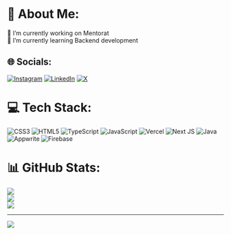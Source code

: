 # 💫 About Me:
🔭 I’m currently working on Mentorat<br>🌱 I’m currently learning Backend development


## 🌐 Socials:
[![Instagram](https://img.shields.io/badge/Instagram-%23E4405F.svg?logo=Instagram&logoColor=white)](https://instagram.com/https://www.instagram.com/utkarshhh_308/) [![LinkedIn](https://img.shields.io/badge/LinkedIn-%230077B5.svg?logo=linkedin&logoColor=white)](https://linkedin.com/in/https://www.linkedin.com/in/utkarsh-singh-5630b42aa/) [![X](https://img.shields.io/badge/X-black.svg?logo=X&logoColor=white)](https://x.com/https://x.com/UtkarshS611) 

# 💻 Tech Stack:
![CSS3](https://img.shields.io/badge/css3-%231572B6.svg?style=for-the-badge&logo=css3&logoColor=white) ![HTML5](https://img.shields.io/badge/html5-%23E34F26.svg?style=for-the-badge&logo=html5&logoColor=white) ![TypeScript](https://img.shields.io/badge/typescript-%23007ACC.svg?style=for-the-badge&logo=typescript&logoColor=white) ![JavaScript](https://img.shields.io/badge/javascript-%23323330.svg?style=for-the-badge&logo=javascript&logoColor=%23F7DF1E) ![Vercel](https://img.shields.io/badge/vercel-%23000000.svg?style=for-the-badge&logo=vercel&logoColor=white) ![Next JS](https://img.shields.io/badge/Next-black?style=for-the-badge&logo=next.js&logoColor=white) ![Java](https://img.shields.io/badge/java-%23ED8B00.svg?style=for-the-badge&logo=openjdk&logoColor=white) ![Appwrite](https://img.shields.io/badge/Appwrite-%23FD366E.svg?style=for-the-badge&logo=appwrite&logoColor=white) ![Firebase](https://img.shields.io/badge/firebase-a08021?style=for-the-badge&logo=firebase&logoColor=ffcd34)
# 📊 GitHub Stats:
![](https://github-readme-stats.vercel.app/api?username=UtkarshS611&theme=darcula&hide_border=false&include_all_commits=false&count_private=false)<br/>
![](https://github-readme-streak-stats.herokuapp.com/?user=UtkarshS611&theme=darcula&hide_border=false)<br/>
![](https://github-readme-stats.vercel.app/api/top-langs/?username=UtkarshS611&theme=darcula&hide_border=false&include_all_commits=false&count_private=false&layout=compact)

---
[![](https://visitcount.itsvg.in/api?id=UtkarshS611&icon=0&color=0)](https://visitcount.itsvg.in)

<!-- Proudly created with GPRM ( https://gprm.itsvg.in ) -->
